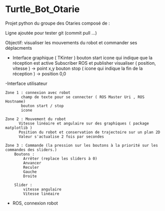 # Turtle_Bot_Otarie
Projet python du groupe des Otaries composé de :

Ligne ajoutée pour tester git (commit pull ...)

Objectif: visualiser les mouvements du robot et commander ses déplacments

- Interface graphique ( TKinter )
    bouton start
    icone qui indique que la réception est active
    Subscriber ROS et publisher
    visualiser ( position, vitesse ) -> point x,y
    bouton stop ( icone qui indique la fin de la réception ) -> position 0,0

-Interface utilisateur
   
    Zone 1 : connexion avec robot
           champ de texte pour se connecter ( ROS Master Uri , ROS Hostname)
           bouton start / stop 
           icone
           
    Zone 2 : Mouvement du robot
          Vitesse linéaire et angulaire sur des graphiques ( package matplotlib )
          Position du robot et conservation de trajectoire sur un plan 2D
          Valeur s'actualise 2 fois par secondes

    Zone 3 : Commande (la pression sur les boutons à la priorité sur les commandes des sliders.)
        Boutons :
            Arrêter (replace les sliders à 0)
            Anvancer 
            Reculer
            Gauche
            Droite

        Slider :
            vitesse angulaire
            Vitesse linéaire 
        
    
- ROS, connexion robot
